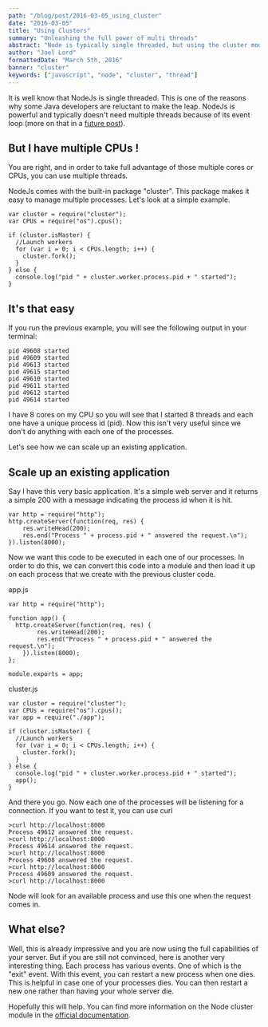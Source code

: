 ```yaml
---
path: "/blog/post/2016-03-05_using_cluster"
date: "2016-03-05"
title: "Using Clusters"
summary: "Unleashing the full power of multi threads"
abstract: "Node is typically single threaded, but using the cluster module, you can spin off many instances of your application."
author: "Joel Lord"
formattedDate: "March 5th, 2016"
banner: "cluster"
keywords: ["javascript", "node", "cluster", "thread"]
---
```

It is well know that NodeJs is single threaded. This is one of the
reasons why some Java developers are reluctant to make the leap. NodeJs
is powerful and typically doesn't need multiple threads because of its
event loop (more on that in a [future post](/blog/post/2016-03-18_event_loop)).

## But I have multiple CPUs \!

You are right, and in order to take full advantage of those multiple
cores or CPUs, you can use multiple threads.

NodeJs comes with the built-in package "cluster". This package makes it
easy to manage multiple processes. Let's look at a simple example.

    var cluster = require("cluster");
    var CPUs = require("os").cpus();
    
    if (cluster.isMaster) {
      //Launch workers
      for (var i = 0; i < CPUs.length; i++) {
        cluster.fork();
      }
    } else {
      console.log("pid " + cluster.worker.process.pid + " started");
    }

## It's that easy

If you run the previous example, you will see the following output in
your terminal:

    pid 49608 started
    pid 49609 started
    pid 49613 started
    pid 49615 started
    pid 49610 started
    pid 49611 started
    pid 49612 started
    pid 49614 started

I have 8 cores on my CPU so you will see that I started 8 threads and
each one have a unique process id (pid). Now this isn't very useful
since we don't do anything with each one of the processes.

Let's see how we can scale up an existing application.

## Scale up an existing application

Say I have this very basic application. It's a simple web server and it
returns a simple 200 with a message indicating the process id when it is
hit.

    var http = require("http");
    http.createServer(function(req, res) {
        res.writeHead(200);
        res.end("Process " + process.pid + " answered the request.\n");
    }).listen(8000);

Now we want this code to be executed in each one of our processes. In
order to do this, we can convert this code into a module and then load
it up on each process that we create with the previous cluster code.

app.js

    var http = require("http");
    
    function app() {
      http.createServer(function(req, res) {
            res.writeHead(200);
            res.end("Process " + process.pid + " answered the request.\n");
        }).listen(8000);
    };
    
    module.exports = app;

cluster.js

    var cluster = require("cluster");
    var CPUs = require("os").cpus();
    var app = require("./app");
    
    if (cluster.isMaster) {
      //Launch workers
      for (var i = 0; i < CPUs.length; i++) {
        cluster.fork();
      }
    } else {
      console.log("pid " + cluster.worker.process.pid + " started");
      app();
    }

And there you go. Now each one of the processes will be listening for a
connection. If you want to test it, you can use curl

    >curl http://localhost:8000
    Process 49612 answered the request.
    >curl http://localhost:8000
    Process 49614 answered the request.
    >curl http://localhost:8000
    Process 49608 answered the request.
    >curl http://localhost:8000
    Process 49609 answered the request.
    >curl http://localhost:8000

Node will look for an available process and use this one when the
request comes in.

## What else?

Well, this is already impressive and you are now using the full
capabilities of your server. But if you are still not convinced, here is
another very interesting thing. Each process has various events. One of
which is the "exit" event. With this event, you can restart a new
process when one dies. This is helpful in case one of your processes
dies. You can then restart a new one rather than having your whole
server die.

Hopefully this will help. You can find more information on the Node
cluster module in the [official
documentation](https://nodejs.org/api/cluster.html).
